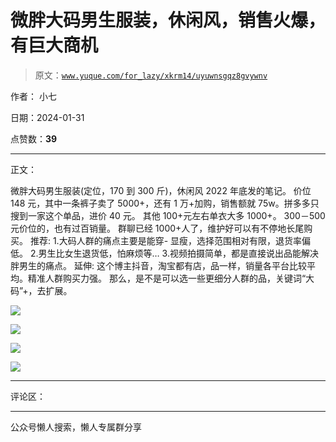# 微胖大码男生服装，休闲风，销售火爆，有巨大商机

> 原文：[`www.yuque.com/for_lazy/xkrm14/uyuwnsgqz8gvywnv`](https://www.yuque.com/for_lazy/xkrm14/uyuwnsgqz8gvywnv)

作者： 小七

日期：2024-01-31

点赞数：**39**

* * *

正文：

微胖大码男生服装(定位，170 到 300 斤)，休闲风 2022 年底发的笔记。
价位 148 元，其中一条裤子卖了 5000+，还有 1 万+加购，销售额就 75w。拼多多只搜到一家这个单品，进价 40 元。 其他 100+元左右单衣大多 1000+。
300－500 元价位的，也有过百销量。 群聊已经 1000+人了，维护好可以有不停地长尾购买。 推荐: 1.大码人群的痛点主要是能穿-
显瘦，选择范围相对有限，退货率偏低。 2.男生比女生退货低，怕麻烦等… 3.视频拍摄简单，都是直接说出品能解决胖男生的痛点。 延伸:
这个博主抖音，淘宝都有店，品一样，销量各平台比较平均。精准人群购买力强。 那么，是不是可以选一些更细分人群的品，关键词“大码”+，去扩展。

![](img/74e337faf059b5f28de0acaa46448c70.png)

![](img/d5d6d1aedd9c11762659f2316f9b6d3d.png)

![](img/9b103059410a1a0660192476bba55ba0.png)

![](img/6c4e7c2f9537747c09b1253801761737.png)

* * *

评论区：

* * *

公众号懒人搜索，懒人专属群分享